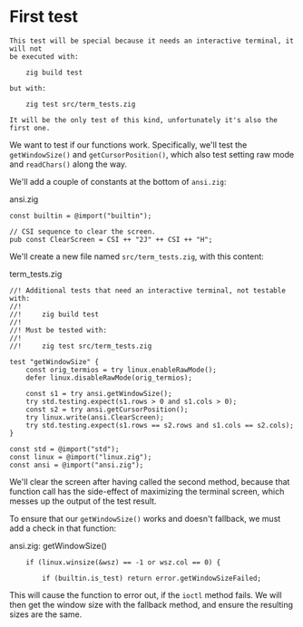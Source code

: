 # First test

```admonish important
This test will be special because it needs an interactive terminal, it will not
be executed with:

    zig build test

but with:

    zig test src/term_tests.zig

It will be the only test of this kind, unfortunately it's also the first one.
```

We want to test if our functions work. Specifically, we'll test the
`getWindowSize()` and `getCursorPosition()`, which also test setting raw mode
and `readChars()` along the way.

We'll add a couple of constants at the bottom of `ansi.zig`:

<div class="code-title">ansi.zig</div>

```zig
const builtin = @import("builtin");

// CSI sequence to clear the screen.
pub const ClearScreen = CSI ++ "2J" ++ CSI ++ "H";
```

We'll create a new file named `src/term_tests.zig`, with this content:

<div class="code-title">term_tests.zig</div>

```zig
//! Additional tests that need an interactive terminal, not testable with:
//!
//!     zig build test
//!
//! Must be tested with:
//!
//!     zig test src/term_tests.zig

test "getWindowSize" {
    const orig_termios = try linux.enableRawMode();
    defer linux.disableRawMode(orig_termios);

    const s1 = try ansi.getWindowSize();
    try std.testing.expect(s1.rows > 0 and s1.cols > 0);
    const s2 = try ansi.getCursorPosition();
    try linux.write(ansi.ClearScreen);
    try std.testing.expect(s1.rows == s2.rows and s1.cols == s2.cols);
}

const std = @import("std");
const linux = @import("linux.zig");
const ansi = @import("ansi.zig");
```

We'll clear the screen after having called the second method, because that
function call has the side-effect of maximizing the terminal screen, which
messes up the output of the test result.

To ensure that our `getWindowSize()` works and doesn't fallback, we must add
a check in that function:

<div class="code-title">ansi.zig: getWindowSize()</div>

<div class="code-diff-added">

```zig
    if (linux.winsize(&wsz) == -1 or wsz.col == 0) {
```
</div>

```zig
        if (builtin.is_test) return error.getWindowSizeFailed;
```

This will cause the function to error out, if the `ioctl` method fails.
We will then get the window size with the fallback method, and ensure the
resulting sizes are the same.
